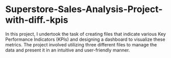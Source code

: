 # Superstore-Sales-Analysis-Project-with-diff.-kpis
In this project, I undertook the task of creating files that indicate various Key Performance Indicators (KPIs) and designing a dashboard to visualize these metrics. The project involved utilizing three different files to manage the data and present it in an intuitive and user-friendly manner.
